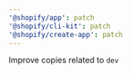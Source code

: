 ```yaml
---
'@shopify/app': patch
'@shopify/cli-kit': patch
'@shopify/create-app': patch
---
```


Improve copies related to `dev`
